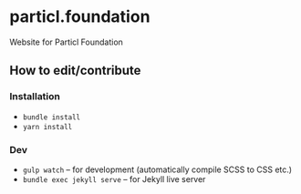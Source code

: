 # particl.foundation

Website for Particl Foundation


## How to edit/contribute

### Installation

- `bundle install`
- `yarn install`

### Dev

- `gulp watch` – for development (automatically compile SCSS to CSS etc.)
- `bundle exec jekyll serve` – for Jekyll live server